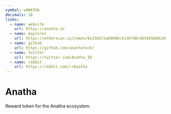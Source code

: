 ```yaml
---
symbol: wANATHA
decimals: 18
links:
  - name: website
    url: https://anatha.io
  - name: explorer
    url: https://etherscan.io/token/0x3383c5a8969Dc413bfdDc9656Eb80A1408E4bA20
  - name: github
    url: https://github.com/anathatech/
  - name: twitter
    url: https://twitter.com/Anatha_IO
  - name: reddit
    url: https://reddit.com/r/Anatha
---
```


# Anatha

Reward token for the Anatha ecosystem.
